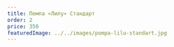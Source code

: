 ```yaml
---
title: Помпа «Лилу» Стандарт
order: 2
price: 350
featuredImage: ../../images/pompa-lilu-standart.jpg
---
```

